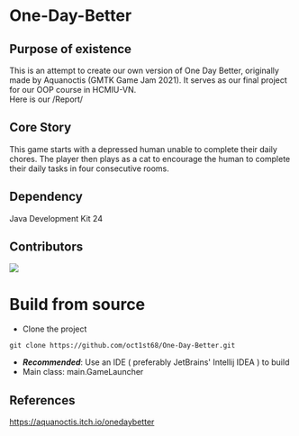 # One-Day-Better
## Purpose of existence
This is an attempt to create our own version of One Day Better, originally made by Aquanoctis (GMTK Game Jam 2021). It serves as our final project for our OOP course in HCMIU-VN.  
Here is our /Report/

## Core Story
This game starts with a depressed human unable to complete their daily chores. The player then plays as a cat to encourage the human to complete their daily tasks in four consecutive rooms.

## Dependency
Java Development Kit 24

## Contributors
<a href="https://github.com/Dorecepha/One-Day-Better/graphs/contributors">
  <img src="https://contrib.rocks/image?repo=Dorecepha/One-Day-Better" />
</a>

# Build from source
* Clone the project
```
git clone https://github.com/oct1st68/One-Day-Better.git
```
* ***Recommended***: Use an IDE ( preferably JetBrains' Intellij IDEA ) to build
* Main class: main.GameLauncher

## References
https://aquanoctis.itch.io/onedaybetter
